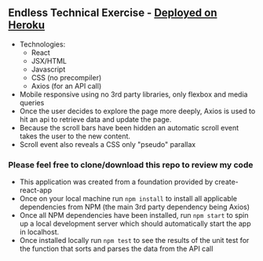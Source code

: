 ## Endless Technical Exercise - [Deployed on Heroku](https://endless-scz.herokuapp.com/)
- Technologies: 
  - React
  - JSX/HTML
  - Javascript
  - CSS (no precompiler)
  - Axios (for an API call)
- Mobile responsive using no 3rd party libraries, only flexbox and media queries
- Once the user decides to explore the page more deeply, Axios is used to hit an api to retrieve data and update the page.  
- Because the scroll bars have been hidden an automatic scroll event takes the user to the new content. 
- Scroll event also reveals a CSS only "pseudo" parallax

### Please feel free to clone/download this repo to review my code
- This application was created from a foundation provided by create-react-app
- Once on your local machine run `npm install` to install all applicable dependencies from NPM (the main 3rd party dependency being Axios)
- Once all NPM dependencies have been installed, run `npm start` to spin up a local development server which should automatically start the app in localhost. 
- Once installed locally run `npm test` to see the results of the unit test for the function that sorts and parses the data from the API call
